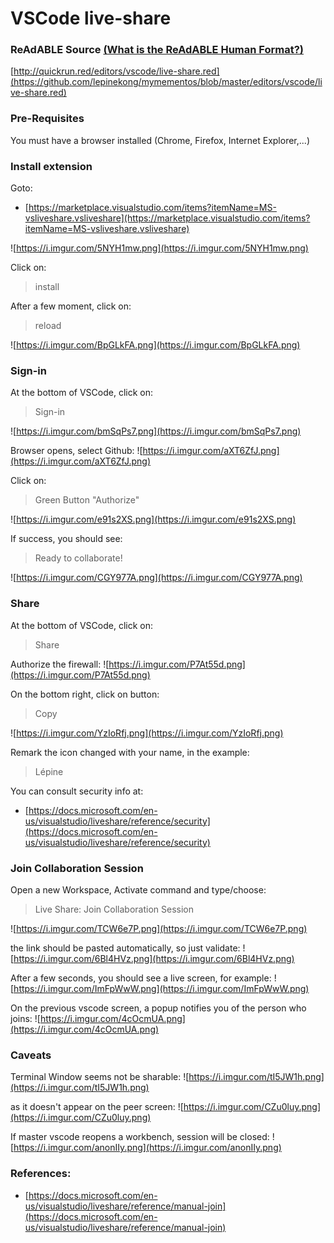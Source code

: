 
# VSCode live-share


### ReAdABLE Source [(What is the ReAdABLE Human Format?)](http://readablehumanformat.com)

[http://quickrun.red/editors/vscode/live-share.red](https://github.com/lepinekong/mymementos/blob/master/editors/vscode/live-share.red)


### Pre-Requisites

You must have a browser installed (Chrome, Firefox, Internet Explorer,...)

### Install extension

Goto:
- [https://marketplace.visualstudio.com/items?itemName=MS-vsliveshare.vsliveshare](https://marketplace.visualstudio.com/items?itemName=MS-vsliveshare.vsliveshare)
                        
![https://i.imgur.com/5NYH1mw.png](https://i.imgur.com/5NYH1mw.png)
                    
Click on:
>install

After a few moment, click on:
>reload

![https://i.imgur.com/BpGLkFA.png](https://i.imgur.com/BpGLkFA.png)
                    

### Sign-in

At the bottom of VSCode, click on:
>Sign-in

![https://i.imgur.com/bmSqPs7.png](https://i.imgur.com/bmSqPs7.png)
                    
Browser opens, select Github:
![https://i.imgur.com/aXT6ZfJ.png](https://i.imgur.com/aXT6ZfJ.png)
                    
Click on:
>Green Button "Authorize"

![https://i.imgur.com/e91s2XS.png](https://i.imgur.com/e91s2XS.png)
                    
If success, you should see:
>Ready to collaborate!

![https://i.imgur.com/CGY977A.png](https://i.imgur.com/CGY977A.png)
                    

### Share

At the bottom of VSCode, click on:
>Share

Authorize the firewall:
![https://i.imgur.com/P7At55d.png](https://i.imgur.com/P7At55d.png)
                    
On the bottom right, click on button:
>Copy

![https://i.imgur.com/YzIoRfj.png](https://i.imgur.com/YzIoRfj.png)
                    
Remark the icon changed with your name, in the example:
>Lépine

You can consult security info at:
- [https://docs.microsoft.com/en-us/visualstudio/liveshare/reference/security](https://docs.microsoft.com/en-us/visualstudio/liveshare/reference/security)
                        

### Join Collaboration Session

Open a new Workspace, Activate command and type/choose:
>Live Share: Join Collaboration Session

![https://i.imgur.com/TCW6e7P.png](https://i.imgur.com/TCW6e7P.png)
                    
the link should be pasted automatically, so just validate:
![https://i.imgur.com/6Bl4HVz.png](https://i.imgur.com/6Bl4HVz.png)
                    
After a few seconds, you should see a live screen, for example:
![https://i.imgur.com/ImFpWwW.png](https://i.imgur.com/ImFpWwW.png)
                    
On the previous vscode screen, a popup notifies you of the person who joins:
![https://i.imgur.com/4cOcmUA.png](https://i.imgur.com/4cOcmUA.png)
                    

### Caveats

Terminal Window seems not be sharable:
![https://i.imgur.com/tI5JW1h.png](https://i.imgur.com/tI5JW1h.png)
                    
as it doesn't appear on the peer screen:
![https://i.imgur.com/CZu0luy.png](https://i.imgur.com/CZu0luy.png)
                    
If master vscode reopens a workbench, session will be closed:
![https://i.imgur.com/anonIIy.png](https://i.imgur.com/anonIIy.png)
                    

### References:

- [https://docs.microsoft.com/en-us/visualstudio/liveshare/reference/manual-join](https://docs.microsoft.com/en-us/visualstudio/liveshare/reference/manual-join)
                        
